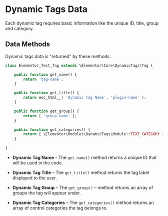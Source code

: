 # Dynamic Tags Data

<Badge type="tip" vertical="top" text="Elementor Core" /> <Badge type="warning" vertical="top" text="Advanced" />

Each dynamic tag requires basic information like the unique ID, title, group and category.

## Data Methods

Dynamic tags data is "returned" by these methods:

```php
class Elementor_Test_Tag extends \Elementor\Core\DynamicTags\Tag {

	public function get_name() {
		return 'tag-name';
	}

	public function get_title() {
		return esc_html__( 'Dynamic Tag Name', 'plugin-name' );
	}

	public function get_group() {
		return [ 'group-name' ];
	}

	public function get_categories() {
		return [ \Elementor\Modules\DynamicTags\Module::TEXT_CATEGORY ];
	}

}
```

* **Dynamic Tag Name** - The `get_name()` method returns a unique ID that will be used in the code.

* **Dynamic Tag Title** – The `get_title()` method returns the tag label displayed to the user.

* **Dynamic Tag Group** – The `get_group()` – method returns an array of groups the tag will appear under.

* **Dynamic Tag Categories** – The `get_categories()` method returns an array of control categories the tag belongs to.
